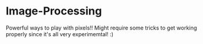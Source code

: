 # Image-Processing
Powerful ways to play with pixels!! Might require some tricks to get working properly since it's all very experimemtal! :)
